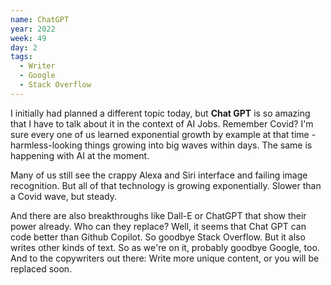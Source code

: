 ```yaml
---
name: ChatGPT
year: 2022
week: 49
day: 2
tags:
  - Writer
  - Google
  - Stack Overflow
---
```


I initially had planned a different topic today, but **Chat GPT** is so amazing
that I have to talk about it in the context of AI Jobs. Remember Covid? I'm sure
every one of us learned exponential growth by example at that time -
harmless-looking things growing into big waves within days. The same is
happening with AI at the moment.

Many of us still see the crappy Alexa and Siri interface and failing image
recognition. But all of that technology is growing exponentially. Slower than a
Covid wave, but steady.

And there are also breakthroughs like Dall-E or ChatGPT that show their power
already. Who can they replace? Well, it seems that Chat GPT can code better than
Github Copilot. So goodbye Stack Overflow. But it also writes other kinds of
text. So as we're on it, probably goodbye Google, too. And to the copywriters
out there: Write more unique content, or you will be replaced soon.
